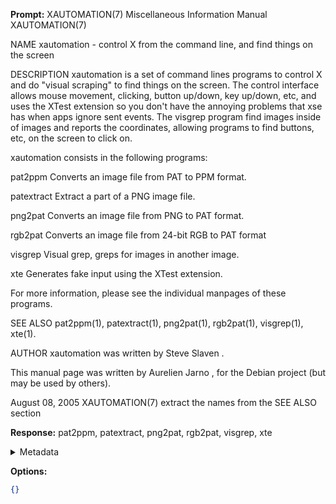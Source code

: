 **Prompt:**
XAUTOMATION(7) Miscellaneous Information Manual XAUTOMATION(7)

NAME xautomation - control X from the command line, and find things on
the screen

DESCRIPTION xautomation is a set of command lines programs to control X
and do "visual scraping" to find things on the screen. The control
interface allows mouse movement, clicking, button up/down, key up/down,
etc, and uses the XTest extension so you don't have the annoying
problems that xse has when apps ignore sent events. The visgrep program
find images inside of images and reports the coordinates, allowing
programs to find buttons, etc, on the screen to click on.

xautomation consists in the following programs:

pat2ppm Converts an image file from PAT to PPM format.

patextract Extract a part of a PNG image file.

png2pat Converts an image file from PNG to PAT format.

rgb2pat Converts an image file from 24-bit RGB to PAT format

visgrep Visual grep, greps for images in another image.

xte Generates fake input using the XTest extension.

For more information, please see the individual manpages of these
programs.

SEE ALSO pat2ppm(1), patextract(1), png2pat(1), rgb2pat(1), visgrep(1),
xte(1).

AUTHOR xautomation was written by Steve Slaven .

This manual page was written by Aurelien Jarno , for
the Debian project (but may be used by others).

August 08, 2005 XAUTOMATION(7)
 extract the names from the SEE ALSO section

**Response:**
pat2ppm, patextract, png2pat, rgb2pat, visgrep, xte

<details><summary>Metadata</summary>

- Duration: 1207 ms
- Datetime: 2023-08-31T11:51:34.579824
- Model: gpt-3.5-turbo-0613

</details>

**Options:**
```json
{}
```

